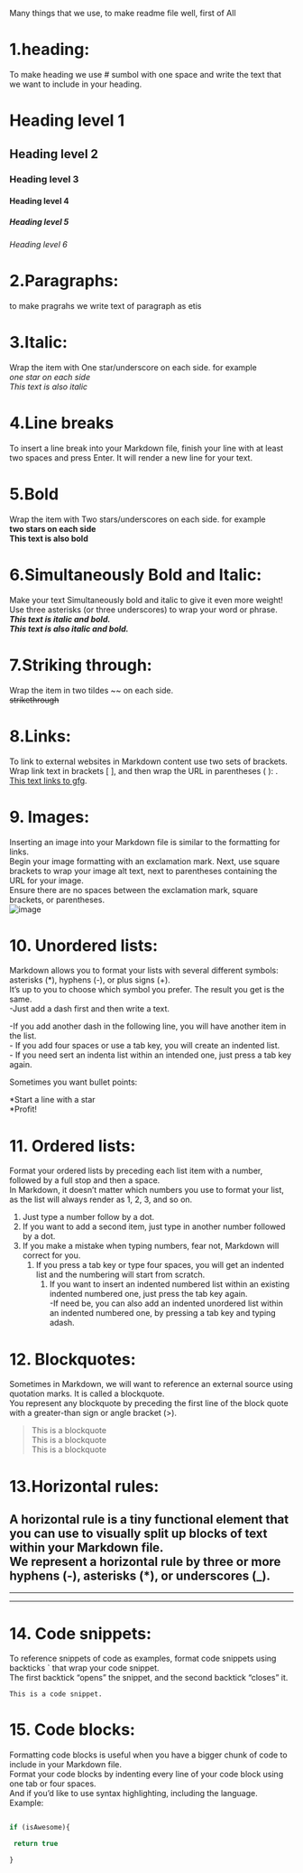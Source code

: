 Many things that we use, to make readme file well, first of All   
# 1.heading:  
To make heading we use # sumbol with one space and write the text that we want to include in your heading.
# Heading level 1  
## Heading level 2  
### Heading level 3  
#### Heading level 4  
##### Heading level 5  
###### Heading level 6  
# 2.Paragraphs:
to make pragrahs we write text of paragraph as etis
# 3.Italic:
Wrap the item with One star/underscore on each side. for example    
*one star on each side*  
_This text is also italic_   
# 4.Line breaks
To insert a line break into your Markdown file, finish your line with at least two spaces and press Enter. It will render a new line for your text.
# 5.Bold
Wrap the item with Two stars/underscores on each side. for example  
**two stars on each side**  
__This text is also bold__    
# 6.Simultaneously Bold and Italic:
Make your text Simultaneously bold and italic to give it even more weight!  
Use three asterisks (or three underscores) to wrap your word or phrase.  
***This text is italic and bold.***  
___This text is also italic and bold.___  
# 7.Striking through: 
Wrap the item in two tildes ~~ on each side.  
~~strikethrough~~  
# 8.Links:
To link to external websites in Markdown content use two sets of brackets.  
Wrap link text in brackets [ ], and then wrap the URL in parentheses ( ): [ ]( ).  
[This text links to gfg](https://write.geeksforgeeks.org/).   
# 9. Images:
Inserting an image into your Markdown file is similar to the formatting for links.  
Begin your image formatting with an exclamation mark. Next, use square brackets to wrap your image alt text, next to parentheses containing the URL for your image.  
Ensure there are no spaces between the exclamation mark, square brackets, or parentheses.  
![image](https://media.geeksforgeeks.org/wp-content/cdn-uploads/20210914130327/100-Days-of-Code-with-GFG-Get-Committed-to-a-Challenge.png)  
# 10. Unordered lists:
Markdown allows you to format your lists with several different symbols: asterisks (*), hyphens (-), or plus signs (+).  
It’s up to you to choose which symbol you prefer. The result you get is the same.  
-Just add a dash first and then write a text.  

-If you add another dash in the following line, you will have another item in the list.  
    - If you add four spaces or use a tab key, you will create an indented list.  
        - If you need sert an indenta list within an intended one, just press a tab key again.  

Sometimes you want bullet points:  

*Start a line with a star   
*Profit!  
# 11. Ordered lists:  
Format your ordered lists by preceding each list item with a number, followed by a full stop and then a space.  
In Markdown, it doesn’t matter which numbers you use to format your list, as the list will always render as 1, 2, 3, and so on.  
1. Just type a number follow by a dot.  
2. If you want to add a second item, just type in another number followed by a dot.  
1. If you make a mistake when typing numbers, fear not, Markdown will correct for you.   
    1. If you press a tab key or type four spaces, you will get an indented list and the numbering will start from scratch.  
        1. If you want to insert an indented numbered list within an existing indented numbered one, just press the tab key again.   
            -If need be, you can also add an indented unordered list within an indented numbered one, by pressing a tab key and typing adash.
# 12. Blockquotes:  
Sometimes in Markdown, we will want to reference an external source using quotation marks. It is called a blockquote.   
You represent any blockquote by preceding the first line of the block quote with a greater-than sign or angle bracket (>).  
> This is a blockquote  
> This is a blockquote  
> This is a blockquote    
 # 13.Horizontal rules:
A horizontal rule is a tiny functional element that you can use to visually split up blocks of text within your Markdown file.  
We represent a horizontal rule by three or more hyphens (-), asterisks (*), or underscores (_).  
---  
* * *    
___  
# 14. Code snippets:
To reference snippets of code as examples, format code snippets using backticks ` that wrap your code snippet.   
The first backtick “opens” the snippet, and the second backtick “closes” it.  

`This is a code snippet.`  
# 15. Code blocks:
Formatting code blocks is useful when you have a bigger chunk of code to include in your Markdown file.  
Format your code blocks by indenting every line of your code block using one tab or four spaces.  
And if you’d like to use syntax highlighting, including the language.  
Example:

```javascript

if (isAwesome){

 return true

}

```
